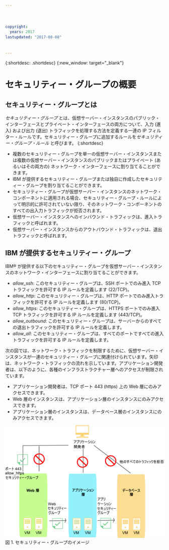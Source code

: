 ```yaml
---



copyright:
  years: 2017
lastupdated: "2017-08-08"


---
```


{:shortdesc: .shortdesc}
{:new_window: target="_blank"}

# セキュリティー・グループの概要

## セキュリティー・グループとは
*セキュリティー・グループ* とは、仮想サーバー・インスタンスのパブリック・インターフェースとプライベート・インターフェースの両方について、入力 (進入) および出力 (退出) トラフィックを処理する方法を定義する一連の IP フィルター・ルールです。セキュリティー・グループに追加するルールを*セキュリティー・グループ・ルール* と呼びます。
{:shortdesc}

* 複数のセキュリティー・グループを単一の仮想サーバー・インスタンスまたは複数の仮想サーバー・インスタンスのパブリックまたはプライベート (あるいはその両方の) ネットワーク・インターフェースに割り当てることができます。
* IBM が提供するセキュリティー・グループまたは独自に作成したセキュリティー・グループを割り当てることができます。
* セキュリティー・グループが仮想サーバー・インスタンスのネットワーク・コンポーネントに適用される場合、セキュリティー・グループ・ルールによって明示的に許可されていない限り、そのネットワーク・コンポーネントのすべての出入力トラフィックが拒否されます。
* 仮想サーバー・インスタンスへのインバウンド・トラフィックは、進入トラフィックと呼ばれます。
* 仮想サーバー・インスタンスからのアウトバウンド・トラフィックは、退出トラフィックと呼ばれます。

## IBM が提供するセキュリティー・グループ
IBM® が提供する以下のセキュリティー・グループを仮想サーバー・インスタンスのネットワーク・インターフェースに割り当てることができます。

* *allow_ssh*: このセキュリティー・グループは、SSH ポートでのみ進入 TCP トラフィックを許可する IP ルールを定義します (22/TCP)。
* *allow_http*: このセキュリティー・グループは、HTTP ポートでのみ進入トラフィックを許可する IP ルールを定義します (80/TCP)。
* *allow_https*: このセキュリティー・グループは、HTTPS ポートでのみ進入 TCP トラフィックを許可する IP ルールを定義します (443/TCP)。
* *allow_outbound*: このセキュリティー・グループは、サーバーからのすべての退出トラフィックを許可する IP ルールを定義します。
* *allow_all*: このセキュリティー・グループは、すべてのポートですべての進入トラフィックを許可する IP ルールを定義します。

次の図では、ネットワーク・トラフィックを制限するために、仮想サーバー・インスタンスが一連のセキュリティー・グループに関連付けられています。矢印は、ネットワーク・トラフィックの流れを示しています。アプリケーション開発者は、以下のように、各種のインフラストラクチャー層へのアクセスが制限されています。

* アプリケーション開発者は、TCP ポート 443 (https) 上の Web 層にのみアクセスできます。
* Web 層のインスタンスは、アプリケーション層のインスタンスにのみアクセスできます。
* アプリケーション層のインスタンスは、データベース層のインスタンスにのみアクセスできます。 

![セキュリティー・グループのイメージ](images/SecurityGroups.png "イメージは、一連のセキュリティー・グループが有効になっているネットワーク・トラフィックの流れを示しています") 図 1. セキュリティー・グループのイメージ


